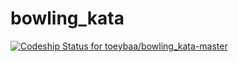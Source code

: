 bowling_kata
============
[ ![Codeship Status for toeybaa/bowling_kata-master](https://codeship.io/projects/30af7c50-3b56-0132-1dcf-566c0f69a34d/status)](https://codeship.io/projects/42603)
